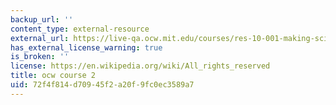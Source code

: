```yaml
---
backup_url: ''
content_type: external-resource
external_url: https://live-qa.ocw.mit.edu/courses/res-10-001-making-science-and-engineering-pictures-a-practical-guide-to-presenting-your-work-spring-2016/
has_external_license_warning: true
is_broken: ''
license: https://en.wikipedia.org/wiki/All_rights_reserved
title: ocw course 2
uid: 72f4f814-d709-45f2-a20f-9fc0ec3589a7
---
```

